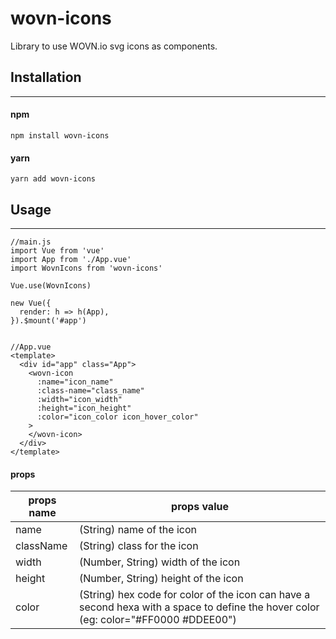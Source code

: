 # wovn-icons

Library to use WOVN.io svg icons as components.

## Installation
***

#### npm
```
npm install wovn-icons
```

#### yarn
```
yarn add wovn-icons
```

## Usage
***

```vue
//main.js
import Vue from 'vue'
import App from './App.vue'
import WovnIcons from 'wovn-icons'

Vue.use(WovnIcons)

new Vue({
  render: h => h(App),
}).$mount('#app')


//App.vue
<template>
  <div id="app" class="App">
    <wovn-icon
      :name="icon_name"
      :class-name="class_name"
      :width="icon_width"
      :height="icon_height"
      :color="icon_color icon_hover_color"
    >
    </wovn-icon>
  </div>
</template>
```

#### props
| props name | props value                                                                                                                         |
|------------|-------------------------------------------------------------------------------------------------------------------------------------|
| name       | (String) name of the icon                                                                                                           |
| className  | (String) class for the icon                                                                                                         |
| width      | (Number, String) width of the icon                                                                                                  |
| height     | (Number, String) height of the icon                                                                                                 |
| color      | (String) hex code for color of the icon can have a second hexa with a space to define the hover color (eg: color="#FF0000 #DDEE00") |
